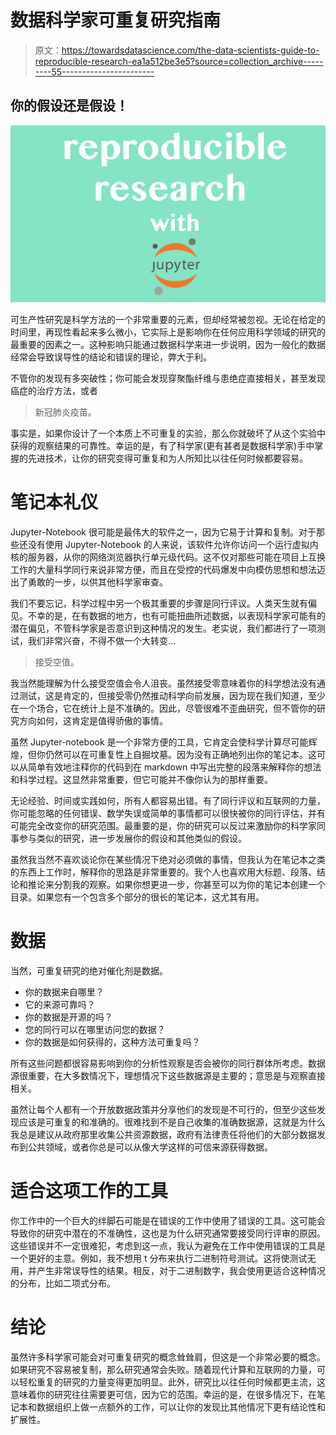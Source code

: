 # 数据科学家可重复研究指南

> 原文：<https://towardsdatascience.com/the-data-scientists-guide-to-reproducible-research-ea1a512be3e5?source=collection_archive---------55----------------------->

## 你的假设还是假设！

![](img/2f38d7f8d2b73fbda25de5c09570a9a7.png)

可生产性研究是科学方法的一个非常重要的元素，但却经常被忽视。无论在给定的时间里，再现性看起来多么微小，它实际上是影响你在任何应用科学领域的研究的最重要的因素之一。这种影响只能通过数据科学来进一步说明，因为一般化的数据经常会导致误导性的结论和错误的理论，弊大于利。

不管你的发现有多突破性；你可能会发现穿聚酯纤维与患绝症直接相关，甚至发现癌症的治疗方法，或者

> 新冠肺炎疫苗。

事实是，如果你设计了一个本质上不可重复的实验，那么你就破坏了从这个实验中获得的观察结果的可靠性。幸运的是，有了科学家(更有甚者是数据科学家)手中掌握的先进技术，让你的研究变得可重复和为人所知比以往任何时候都要容易。

# 笔记本礼仪

Jupyter-Notebook 很可能是最伟大的软件之一，因为它易于计算和复制。对于那些还没有使用 Jupyter-Notebook 的人来说，该软件允许你访问一个运行虚拟内核的服务器，从你的网络浏览器执行单元级代码。这不仅对那些可能在项目上互换工作的大量科学同行来说非常方便，而且在受控的代码爆发中向模仿思想和想法迈出了勇敢的一步，以供其他科学家审查。

我们不要忘记，科学过程中另一个极其重要的步骤是同行评议。人类天生就有偏见。不幸的是，在有数据的地方，也有可能扭曲所述数据，以表现科学家可能有的潜在偏见，不管科学家是否意识到这种情况的发生。老实说，我们都进行了一项测试，我们非常兴奋，不得不做一个大转变…

> 接受空值。

我当然能理解为什么接受空值会令人沮丧。虽然接受零意味着你的科学想法没有通过测试，这是肯定的，但接受零仍然推动科学向前发展，因为现在我们知道，至少在一个场合，它在统计上是不准确的。因此，尽管很难不歪曲研究，但不管你的研究方向如何，这肯定是值得骄傲的事情。

虽然 Jupyter-notebook 是一个非常方便的工具，它肯定会使科学计算尽可能辉煌，但你仍然可以在可重复性上自掘坟墓。因为没有正确地列出你的笔记本。这可以从简单有效地注释你的代码到在 markdown 中写出完整的段落来解释你的想法和科学过程。这显然非常重要，但它可能并不像你认为的那样重要。

无论经验、时间或实践如何，所有人都容易出错。有了同行评议和互联网的力量，你可能忽略的任何错误、数学失误或简单的事情都可以很快被你的同行评估，并有可能完全改变你的研究范围。最重要的是，你的研究可以反过来激励你的科学家同事参与类似的研究，进一步发展你的假设和其他类似的假设。

虽然我当然不喜欢谈论你在某些情况下绝对必须做的事情，但我认为在笔记本之类的东西上工作时，解释你的思路是非常重要的。我个人也喜欢用大标题、段落、结论和推论来分割我的观察。如果你想更进一步，你甚至可以为你的笔记本创建一个目录。如果您有一个包含多个部分的很长的笔记本，这尤其有用。

# 数据

当然，可重复研究的绝对催化剂是数据。

*   你的数据来自哪里？
*   它的来源可靠吗？
*   你的数据是开源的吗？
*   您的同行可以在哪里访问您的数据？
*   你的数据是如何获得的，这种方法可重复吗？

所有这些问题都很容易影响到你的分析性观察是否会被你的同行群体所考虑。数据源很重要，在大多数情况下，理想情况下这些数据源是主要的；意思是与观察直接相关。

虽然让每个人都有一个开放数据政策并分享他们的发现是不可行的，但至少这些发现应该是可重复的和准确的。很难找到不是自己收集的准确数据源，这就是为什么我总是建议从政府那里收集公共资源数据，政府有法律责任将他们的大部分数据发布到公共领域，或者你总是可以从像大学这样的可信来源获得数据。

# 适合这项工作的工具

你工作中的一个巨大的绊脚石可能是在错误的工作中使用了错误的工具。这可能会导致你的研究中潜在的不准确性，这也是为什么研究通常要接受同行评审的原因。这些错误并不一定很难犯，考虑到这一点，我认为避免在工作中使用错误的工具是一个更好的主意。例如，我不想用 t 分布来执行二进制符号测试。这将使测试无用，并产生非常误导性的结果。相反，对于二进制数字，我会使用更适合这种情况的分布，比如二项式分布。

# 结论

虽然许多科学家可能会对可重复研究的概念耸耸肩，但这是一个非常必要的概念。如果研究不容易被复制，那么研究通常会失败。随着现代计算和互联网的力量，可以轻松重复的研究的力量变得更加明显。此外，研究比以往任何时候都更主流，这意味着你的研究往往需要更可信，因为它的范围。幸运的是，在很多情况下，在笔记本和数据组织上做一点额外的工作，可以让你的发现比其他情况下更有结论性和扩展性。